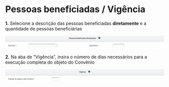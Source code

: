 # Pessoas beneficiadas / Vigência

**1.** Selecione a descrição das pessoas beneficiadas **diretamente** e a quantidade de pessoas beneficiárias&#x20;

![](<../../../../.gitbook/assets/image (547).png>)


**2.** Na aba de "Vigência", insira o número de dias necessários para a execução completa do objeto do Convênio

![](<../../../../.gitbook/assets/image (819).png>)

